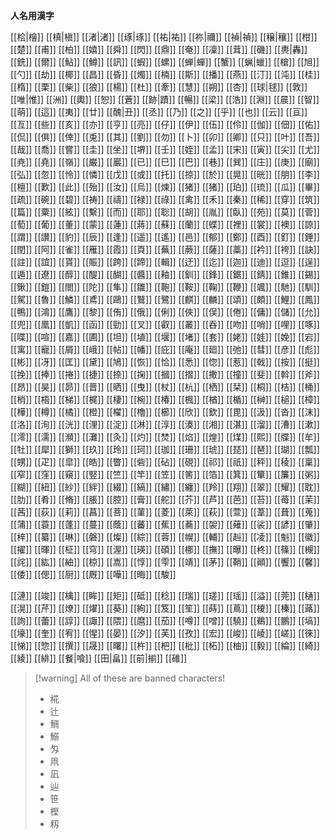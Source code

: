 **人名用漢字**

[[桧|檜]]
[[槙|槇]]
[[渚|渚]]
[[琢|琢]]
[[祐|祐]]
[[祢|禰]]
[[禎|禎]]
[[穣|穰]]
[[柑]]
[[楚]]
[[甫]]
[[柏]]
[[嬉]]
[[舜]]
[[閃]]
[[鼎]]
[[奄]]
[[凜]]
[[茸]]
[[磯]]
[[軣|轟]]
[[銑]]
[[爾]]
[[鮎]]
[[鱒]]
[[訊]]
[[蝦]]
[[螺]]
[[蝉|蟬]]
[[蟹]]
[[蝋|蠟]]
[[槍]]
[[旭]]
[[勺]]
[[劫]]
[[椰]]
[[昌]]
[[昏]]
[[燭]]
[[楠]]
[[斯]]
[[播]]
[[燕]]
[[汀]]
[[沌]]
[[桂]]
[[楕]]
[[栗]]
[[柴]]
[[狼]]
[[楊]]
[[杜]]
[[牽]]
[[慧]]
[[朔]]
[[杏]]
[[球|毬]]
[[敦]]
[[唯|惟]]
[[洲]]
[[輿]]
[[恕]]
[[蒼]]
[[跡|蹟]]
[[暢]]
[[梁]]
[[浩]]
[[淵]]
[[晨]]
[[智]]
[[萌]]
[[這]]
[[夷]]
[[廿]]
[[醜|丑]]
[[丞]]
[[乃]]
[[之]]
[[乎]]
[[也]]
[[云]]
[[亘]]
[[亙]]
[[些]]
[[亥]]
[[亦]]
[[亨]]
[[亮]]
[[仔]]
[[伊]]
[[伍]]
[[伶]]
[[伽]]
[[佃]]
[[佑]]
[[侃]]
[[俱]]
[[倖]]
[[兎]]
[[其]]
[[劉]]
[[勿]]
[[卜]]
[[卯]]
[[卿]]
[[只]]
[[叶]]
[[吾]]
[[哉]]
[[喬]]
[[嘗]]
[[圭]]
[[坐]]
[[堺]]
[[壬]]
[[姪]]
[[孟]]
[[宋]]
[[寅]]
[[尖]]
[[尤]]
[[尭]]
[[堯]]
[[嶺]]
[[巌]]
[[巖]]
[[已]]
[[巳]]
[[巴]]
[[巷]]
[[巽]]
[[庄]]
[[庚]]
[[廟]]
[[弘]]
[[忽]]
[[怜]]
[[憐]]
[[戊]]
[[或]]
[[托]]
[[掠]]
[[於]]
[[晃]]
[[晄]]
[[朋]]
[[李]]
[[檀]]
[[歎]]
[[此]]
[[殆]]
[[汝]]
[[烏]]
[[煉]]
[[猪]]
[[猪]]
[[珀]]
[[琉]]
[[瓜]]
[[畢]]
[[疏]]
[[碗]]
[[碧]]
[[祷]]
[[禱]]
[[禄]]
[[祿]]
[[禽]]
[[禾]]
[[秦]]
[[稀]]
[[穿]]
[[筑]]
[[篇]]
[[粟]]
[[絃]]
[[繫]]
[[而]]
[[耶]]
[[聡]]
[[胡]]
[[胤]]
[[臥]]
[[苑]]
[[莫]]
[[菅]]
[[萄]]
[[葡]]
[[董]]
[[蒙]]
[[蓮]]
[[蔣]]
[[蘇]]
[[蘭]]
[[蝶]]
[[裡]]
[[裳]]
[[襖]]
[[諒]]
[[謂]]
[[讃]]
[[豹]]
[[辰]]
[[逢]]
[[遥]]
[[遙]]
[[邑]]
[[郁]]
[[鄭]]
[[酉]]
[[釘]]
[[錘]]
[[閏]]
[[阿]]
[[雀]]
[[雁]]
[[霞]] 
[[頁]]
[[蕪]]
[[蕨]]
[[薩]]
[[藁]]
[[衿]]
[[袴]]
[[訣]]
[[註]]
[[誼]]
[[貰]]
[[賑]]
[[跨]]
[[蹄]]
[[輯]]
[[迂]]
[[迄]]
[[迦]]
[[迪]]
[[逗]]
[[逞]]
[[遁]]
[[遼]]
[[醇]]
[[醍]]
[[醐]]
[[醬]]
[[釉]]
[[釧]]
[[鋒]]
[[鋸]]
[[錆]]
[[錐]]
[[錫]]
[[鍬]]
[[鎧]]
[[閤]]
[[陀]]
[[隼]]
[[雛]]
[[鞄]]
[[鞍]]
[[鞠]]
[[鞭]]
[[颯]]
[[馳]]
[[馴]]
[[駕]]
[[魯]]
[[鱗]]
[[鳶]]
[[鷗]]
[[鷲]]
[[鷺]]
[[麒]]
[[麟]]
[[頌]]
[[頗]]
[[鯉]]
[[鳳]]
[[鴨]]
[[鴻]]
[[鷹]]
[[黎]]
[[侑]]
[[俄]]
[[俐]]
[[俠]]
[[俣]]
[[倦]]
[[傭]]
[[儲]]
[[允]]
[[兜]]
[[凰]]
[[凱]]
[[函]]
[[勁]]
[[叉]]
[[叡]]
[[叢]]
[[吞]]
[[吻]]
[[哨]]
[[哩]]
[[啄]]
[[喋]]
[[喧]]
[[嘉]]
[[圃]]
[[坦]]
[[埴]]
[[堰]]
[[堵]]
[[套]]
[[姥]]
[[娃]]
[[娩]]
[[宕]]
[[寓]]
[[寵]]
[[屑]]
[[峨]]
[[帖]]
[[幡]]
[[庇]]
[[庵]]
[[廻]]
[[弛]]
[[彗]]
[[彦]]
[[彪]]
[[彬]]
[[冴]]
[[匡]]
[[黛]]
[[鳩]]
[[恢]]
[[恰]]
[[悉]]
[[惚]]
[[惹]]
[[戟]]
[[按]]
[[挺]]
[[挽]]
[[捧]]
[[捲]]
[[捷]]
[[捺]]
[[掬]]
[[摑]]
[[摺]]
[[撒]]
[[撞]]
[[斐]]
[[斡]]
[[斧]]
[[昂]]
[[昊]]
[[昴]]
[[晋]]
[[晒]]
[[曳]]
[[杖]]
[[杭]]
[[栖]]
[[栞]]
[[桐]]
[[桔]]
[[桶]]
[[梢]]
[[梧]]
[[梯]]
[[梶]]
[[棲]]
[[椀]]
[[椿]]
[[楓]]
[[楢]]
[[楯]]
[[榊]]
[[槌]]
[[樟]]
[[樺]]
[[樽]]
[[橘]]
[[橙]]
[[櫂]]
[[櫓]]
[[櫛]]
[[欣]]
[[欽]]
[[毘]]
[[汲]]
[[沓]]
[[沫]]
[[洛]]
[[洵]]
[[洸]]
[[浬]]
[[淀]]
[[淋]]
[[淳]]
[[湊]]
[[湘]]
[[湛]]
[[溜]]
[[漕]]
[[漱]]
[[澪]]
[[濡]]
[[瀕]]
[[灘]]
[[灸]]
[[灼]]
[[焚]]
[[焰]]
[[煌]]
[[煤]]
[[熙]]
[[牒]]
[[牟]]
[[牡]]
[[犀]]
[[獅]]
[[玖]]
[[玲]]
[[珂]]
[[珈]]
[[珊]]
[[琥]]
[[琵]]
[[琶]]
[[瑚]]
[[瓢]]
[[甥]]
[[疋]]
[[皐]]
[[皓]]
[[瞥]]
[[砦]]
[[砧]]
[[硯]]
[[祁]]
[[祇]]
[[秤]]
[[稜]]
[[稟]]
[[窄]]
[[窪]]
[[窺]]
[[竪]]
[[竺]]
[[竿]]
[[笠]]
[[筈]]
[[箔]]
[[箕]]
[[簞]]
[[簾]]
[[粥]]
[[糊]]
[[紐]]
[[紗]]
[[絆]]
[[綴]]
[[縞]]
[[繡]]
[[纏]]
[[羚]]
[[翔]]
[[翠]]
[[耀]]
[[耽]]
[[肋]]
[[肴]]
[[脩]]
[[脹]]
[[腔]]
[[膏]]
[[舵]]
[[芥]]
[[芦]]
[[芭]]
[[苔]]
[[苺]]
[[茉]]
[[茜]]
[[荻]]
[[莉]]
[[菖]]
[[菩]]
[[菫]]
[[菱]]
[[萊]]
[[萩]]
[[萱]]
[[葦]]
[[葺]]
[[蒐]]
[[蒲]]
[[蓑]]
[[蓬]]
[[蔓]]
[[蔭]]
[[蕃]]
[[蕉]]
[[蕎]]
[[袈]]
[[薙]]
[[裟]]
[[諺]]
[[肇]]
[[梓]]
[[纂]]
[[琳]]
[[磐]]
[[燦]]
[[綜]]
[[蓉]]
[[幌]]
[[輔]]
[[赳]]
[[凌]]
[[魁]]
[[徽]]
[[擢]]
[[暉]]
[[柾]]
[[穹]]
[[渥]]
[[瑛]]
[[碩]]
[[梛]]
[[撫]]
[[曝]]
[[柊]]
[[篠]]
[[槻]]
[[詫]]
[[紘]]
[[紬]]
[[椋]]
[[嵩]]
[[惇]]
[[雫]]
[[靖]]
[[茅]]
[[鞘]]
[[顚]]
[[饗]]
[[馨]]
[[倭]]
[[偲]]
[[厨]]
[[厩]]
[[嘩]]
[[晦]]
[[駿]]



[[漣]]
[[竣]]
[[檎]]
[[眸]]
[[矩]]
[[砥]]
[[稔]]
[[瑞]]
[[瑳]]
[[瑶]]
[[溢]]
[[莞]]
[[樋]]
[[滉]]
[[芹]]
[[燎]]
[[燿]]
[[葵]]
[[絢]]
[[笈]]
[[笙]]
[[蒔]]
[[蔦]]
[[榎]]
[[榛]]
[[蕗]]
[[詢]]
[[蕾]]
[[諄]]
[[諏]]
[[隈]]
[[麿]]
[[茄]]
[[噂]]
[[噌]]
[[驍]]
[[鵜]]
[[鵬]]
[[塙]]
[[壕]]
[[奎]]
[[宥]]
[[惺]]
[[晏]]
[[汐]]
[[芙]]
[[孜]]
[[宏]]
[[峻]]
[[崚]]
[[嵯]]
[[徠]]
[[悌]]
[[惣]]
[[撰]]
[[晟]]
[[曙]]
[[杵]]
[[杷]]
[[枇]]
[[柘]]
[[柚]]
[[毅]]
[[綸]]
[[綺]]
[[綾]]
[[緋]]
[[餐|喰]]
[[田|畠]]
[[前|揃]]
[[碓]]

>[!warning] All of these are banned characters!
>* 椛
>* 辻
>* 鯛
>* 鰯
>* 匁
>* 凧
>* 凪
>* 辿
>* 笹
>* 樫
>* 籾

